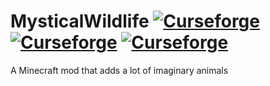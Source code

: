 # MysticalWildlife [![Curseforge](http://cf.way2muchnoise.eu/mystical-wildlife.svg)](https://minecraft.curseforge.com/projects/mystical-wildlife) [![Curseforge](http://cf.way2muchnoise.eu/versions/mystical-wildlife.svg)](https://minecraft.curseforge.com/projects/mystical-wildlife) [![Curseforge](http://cf.way2muchnoise.eu/packs/mystical-wildlife.svg)](https://minecraft.curseforge.com/projects/mystical-wildlife)
A Minecraft mod that adds a lot of  imaginary animals
